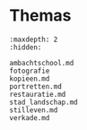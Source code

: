 # Themas

```{toctree}
:maxdepth: 2
:hidden:

ambachtschool.md
fotografie
kopieen.md
portretten.md
restauratie.md
stad_landschap.md
stilleven.md
verkade.md
```
